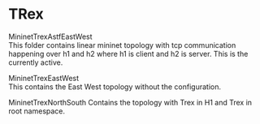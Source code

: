 # TRex
MininetTrexAstfEastWest  
	This folder contains linear mininet topology with tcp communication happening over h1 and h2 where h1 is client and h2 is server. This is the currently active.

MininetTrexEastWest  
	This contains the East West topology without the configuration. 

MininetTrexNorthSouth
	Contains the topology with Trex in H1 and Trex in root namespace.
